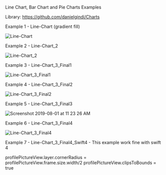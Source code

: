Line Chart, Bar Chart and Pie Charts Examples

Library: https://github.com/danielgindi/Charts

Example 1 - Line-Chart (gradient fill)

![Line-Chart](https://user-images.githubusercontent.com/27955299/62184508-13bd4b00-b37c-11e9-8983-b192504cb7ee.png)


Example 2 - Line-Chart_2

![Line-Chart_2](https://user-images.githubusercontent.com/27955299/62184529-2899de80-b37c-11e9-90f0-d496deb185c8.png)

Example 3 - Line-Chart_3_Final1

![Line-Chart_3_Final1](https://user-images.githubusercontent.com/27955299/62184549-3485a080-b37c-11e9-848f-020155198474.png)

Example 4 - Line-Chart_3_Final2

![Line-Chart_3_Final2](https://user-images.githubusercontent.com/27955299/62184588-53843280-b37c-11e9-851b-4eb32167932c.png)

Example 5 - Line-Chart_3_Final3

![Screenshot 2019-08-01 at 11 23 26 AM](https://user-images.githubusercontent.com/27955299/62268933-1e94e000-b44f-11e9-873f-1c89dd352d5b.png)

Example 6 - Line-Chart_3_Final4

![Line-Chart_3_Final4](https://user-images.githubusercontent.com/27955299/62274714-07a9ba00-b45e-11e9-9220-0269b46ebbfb.png)

Example 7 - Line-Chart_3_Final4_Swift4 - This example work fine with swift 4

profilePictureView.layer.cornerRadius = profilePictureView.frame.size.width/2
profilePictureView.clipsToBounds = true



